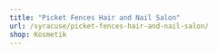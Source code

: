 ```yaml
---
title: "Picket Fences Hair and Nail Salon"
url: /syracuse/picket-fences-hair-and-nail-salon/
shop: Kosmetik
---
```

